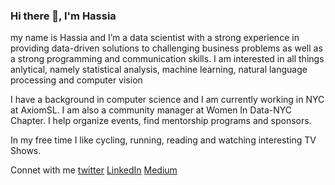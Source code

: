 ### Hi there 👋, I'm Hassia

my name is Hassia and I’m a data scientist with a strong experience in providing data-driven solutions to challenging business problems as well as a strong programming and communication skills. I am interested in all things anlytical, namely statistical analysis, machine learning, natural language processing and computer vision

I have a background in computer science and I am currently working in NYC at AxiomSL. I am also a community manager at Women In Data-NYC Chapter. I help organize events, find mentorship programs and sponsors. 

In my free time I like cycling, running, reading and watching interesting TV Shows. 

Connet with me [twitter](https://twitter.com/assiah01)
               [LinkedIn](https://www.linkedin.com/in/hassia-alzouma-7b59b363/)
               [Medium](https://halzouma.medium.com/)
